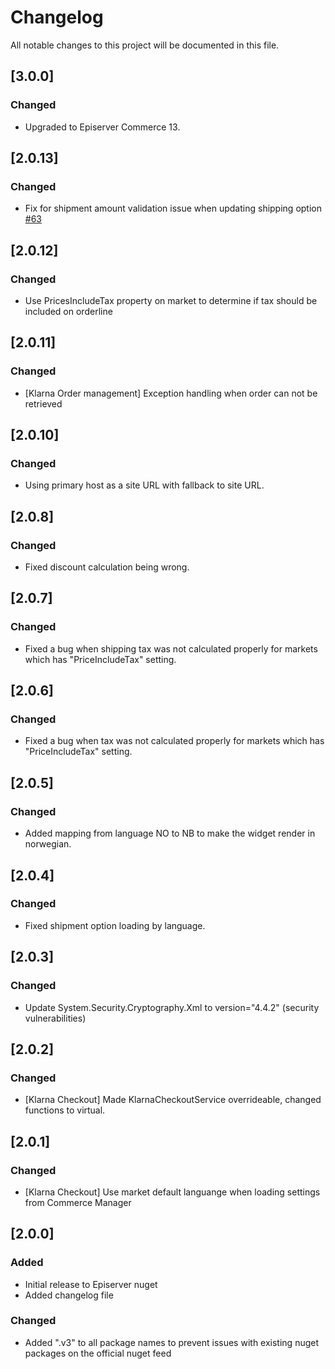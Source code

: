 # Changelog

All notable changes to this project will be documented in this file.

## [3.0.0]

### Changed

- Upgraded to Episerver Commerce 13.

## [2.0.13]

### Changed

- Fix for shipment amount validation issue when updating shipping option [#63](https://github.com/Geta/Klarna/pull/63)

## [2.0.12]

### Changed

- Use PricesIncludeTax property on market to determine if tax should be included on orderline

## [2.0.11]

### Changed

- [Klarna Order management] Exception handling when order can not be retrieved

## [2.0.10]

### Changed

- Using primary host as a site URL with fallback to site URL.

## [2.0.8]

### Changed

- Fixed discount calculation being wrong.

## [2.0.7]

### Changed

- Fixed a bug when shipping tax was not calculated properly for markets which has "PriceIncludeTax" setting.

## [2.0.6]

### Changed

- Fixed a bug when tax was not calculated properly for markets which has "PriceIncludeTax" setting.

## [2.0.5]

### Changed

- Added mapping from language NO to NB to make the widget render in norwegian.

## [2.0.4]

### Changed

- Fixed shipment option loading by language.

## [2.0.3]

### Changed

- Update System.Security.Cryptography.Xml to version="4.4.2" (security vulnerabilities)

## [2.0.2]

### Changed

- [Klarna Checkout] Made KlarnaCheckoutService overrideable, changed functions to virtual.

## [2.0.1]

### Changed

- [Klarna Checkout] Use market default languange when loading settings from Commerce Manager

## [2.0.0]

### Added

- Initial release to Episerver nuget
- Added changelog file

### Changed

- Added ".v3" to all package names to prevent issues with existing nuget packages on the official nuget feed
